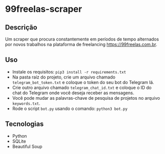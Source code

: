 # 99freelas-scraper
## Descrição
Um scraper que procura constantemente em períodos de tempo alternados por novos trabalhos na plataforma de freelancing https://99freelas.com.br.

## Uso
* Instale os requisitos: `pip3 install -r requirements.txt`
* Na pasta raíz do projeto, crie um arquivo chamado `telegram_bot_token.txt` e coloque o token do seu bot do Telegram lá.
* Crie outro arquivo chamado `telegram_chat_id.txt` e coloque o ID do chat do Telegram onde você deseja receber as mensagens.
* Você pode mudar as palavras-chave de pesquisa de projetos no arquivo `keywords.txt`.
* Rode o script `bot.py` usando o comando: `python3 bot.py`

## Tecnologias
* Python
* SQLite
* Beautiful Soup
